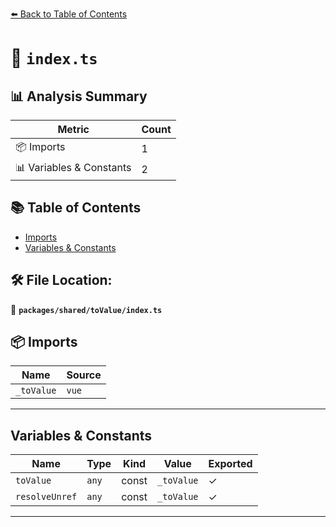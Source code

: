 [⬅️ Back to Table of Contents](../../../index.md)

# 📄 `index.ts`

## 📊 Analysis Summary

| Metric | Count |
|--------|-------|
| 📦 Imports | 1 |
| 📊 Variables & Constants | 2 |

## 📚 Table of Contents

- [Imports](#imports)
- [Variables & Constants](#variables-constants)

## 🛠️ File Location:
📂 **`packages/shared/toValue/index.ts`**

## 📦 Imports

| Name | Source |
|------|--------|
| `_toValue` | `vue` |


---

## Variables & Constants

| Name | Type | Kind | Value | Exported |
|------|------|------|-------|----------|
| `toValue` | `any` | const | `_toValue` | ✓ |
| `resolveUnref` | `any` | const | `_toValue` | ✓ |


---